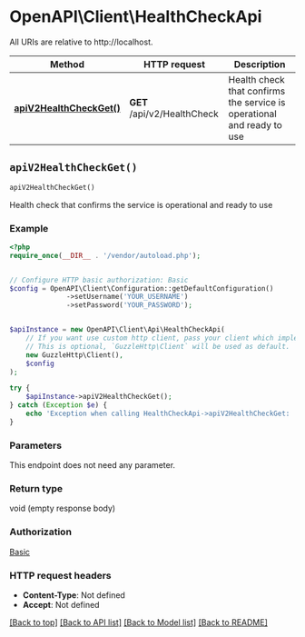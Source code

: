 # OpenAPI\Client\HealthCheckApi

All URIs are relative to http://localhost.

Method | HTTP request | Description
------------- | ------------- | -------------
[**apiV2HealthCheckGet()**](HealthCheckApi.md#apiV2HealthCheckGet) | **GET** /api/v2/HealthCheck | Health check that confirms the service is operational and ready to use


## `apiV2HealthCheckGet()`

```php
apiV2HealthCheckGet()
```

Health check that confirms the service is operational and ready to use

### Example

```php
<?php
require_once(__DIR__ . '/vendor/autoload.php');


// Configure HTTP basic authorization: Basic
$config = OpenAPI\Client\Configuration::getDefaultConfiguration()
              ->setUsername('YOUR_USERNAME')
              ->setPassword('YOUR_PASSWORD');


$apiInstance = new OpenAPI\Client\Api\HealthCheckApi(
    // If you want use custom http client, pass your client which implements `GuzzleHttp\ClientInterface`.
    // This is optional, `GuzzleHttp\Client` will be used as default.
    new GuzzleHttp\Client(),
    $config
);

try {
    $apiInstance->apiV2HealthCheckGet();
} catch (Exception $e) {
    echo 'Exception when calling HealthCheckApi->apiV2HealthCheckGet: ', $e->getMessage(), PHP_EOL;
}
```

### Parameters

This endpoint does not need any parameter.

### Return type

void (empty response body)

### Authorization

[Basic](../../README.md#Basic)

### HTTP request headers

- **Content-Type**: Not defined
- **Accept**: Not defined

[[Back to top]](#) [[Back to API list]](../../README.md#endpoints)
[[Back to Model list]](../../README.md#models)
[[Back to README]](../../README.md)
